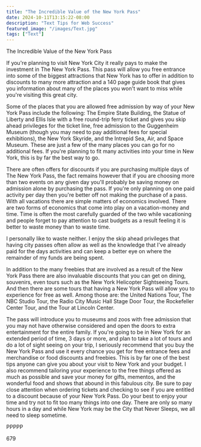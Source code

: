 ```yaml
---
title: "The Incredible Value of the New York Pass"
date: 2024-10-11T13:15:22-08:00
description: "Text Tips for Web Success"
featured_image: "/images/Text.jpg"
tags: ["Text"]
---
```


The Incredible Value of the New York Pass

If you're planning to visit New York City it really pays to make the investment in The New York Pass. This pass will allow you free entrance into some of the biggest attractions that New York has to offer in addition to discounts to many more attraction and a 140 page guide book that gives you information about many of the places you won't want to miss while you're visiting this great city.

Some of the places that you are allowed free admission by way of your New York Pass include the following: The Empire State Building, the Statue of Liberty and Ellis Isle with a free round-trip ferry ticket and gives you skip ahead privileges for the ticket line, free admission to the Guggenheim Museum (though you may need to pay additional fees for special exhibitions), the New York Skyride, and the Intrepid Sea, Air, and Space Museum. These are just a few of the many places you can go for no additional fees. If you're planning to fit many activities into your time in New York, this is by far the best way to go. 

There are often offers for discounts if you are purchasing multiple days of The New York Pass, the fact remains however that if you are choosing more than two events on any given day you'll probably be saving money on admission alone by purchasing the pass. If you're only planning on one paid activity per day then you're better off not making the purchase of a pass. With all vacations there are simple matters of economics involved. There are two forms of economics that come into play on a vacation-money and time. Time is often the most carefully guarded of the two while vacationing and people forget to pay attention to cast budgets as a result feeling it is better to waste money than to waste time.

I personally like to waste neither. I enjoy the skip ahead privileges that having city passes often allow as well as the knowledge that I've already paid for the days activities and can keep a better eye on where the remainder of my funds are being spent. 

In addition to the many freebies that are involved as a result of the New York Pass there are also invaluable discounts that you can get on dining, souvenirs, even tours such as the New York Helicopter Sightseeing Tours. And then there are some tours that having a New York Pass will allow you to experience for free as well. Among those are: the United Nations Tour, The NBC Studio Tour, the Radio City Music Hall Stage Door Tour, the Rockefeller Center Tour, and the Tour at Lincoln Center.

The pass will introduce you to museums and zoos with free admission that you may not have otherwise considered and open the doors to extra entertainment for the entire family. If you're going to be in New York for an extended period of time, 3 days or more, and plan to take a lot of tours and do a lot of sight seeing on your trip, I seriously recommend that you buy the New York Pass and use it every chance you get for free entrance fees and merchandise or food discounts and freebies. This is by far one of the best tips anyone can give you about your visit to New York and your budget. I also recommend tailoring your experience to the free things offered as much as possible and save your money for gifts, mementos, and the wonderful food and shows that abound in this fabulous city. Be sure to pay close attention when ordering tickets and checking to see if you are entitled to a discount because of your New York Pass. Do your best to enjoy your time and try not to fit too many things into one day. There are only so many hours in a day and while New York may be the City that Never Sleeps, we all need to sleep sometime.

PPPPP

679

